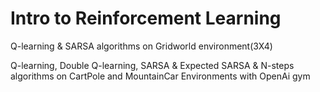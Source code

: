 # Intro to Reinforcement Learning
Q-learning &amp; SARSA algorithms on Gridworld environment(3X4)

Q-learning, Double Q-learning, SARSA &amp; Expected SARSA &amp; N-steps algorithms on CartPole and MountainCar Environments with OpenAi gym
